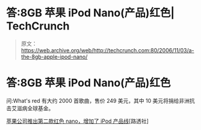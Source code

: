 # 答:8GB 苹果 iPod Nano(产品)红色| TechCrunch

> 原文：<https://web.archive.org/web/http://techcrunch.com:80/2006/11/03/a-the-8gb-apple-ipod-nano/>

# 答:8GB 苹果 iPod Nano(产品)红色

问:What's red 有大约 2000 首歌曲，售价 249 美元，其中 10 美元将捐给非洲抗击艾滋病全球基金。

[苹果公司推出第二款红色 nano，增加了 iPod 产品线](https://web.archive.org/web/20131013040806/http://today.reuters.com/news/articlenews.aspx?type=technologyNews&storyid=2006-11-03T143749Z_01_WEN9079_RTRUKOC_0_US-APPLE.xml&src=rss)[路透社]